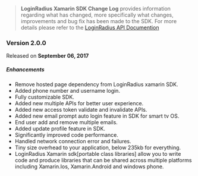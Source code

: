 > **LoginRadius Xamarin SDK Change Log** provides information regarding what has changed, more specifically what changes, improvements and bug fix has been made to the SDK. For more details please refer to the [LoginRadius API Documention](https://docs.loginradius.com/api/v2/mobile-libraries/xamarin-library)


### Version 2.0.0
Released on **September 06,  2017**

##### Enhancements

  - Remove hosted page dependency from LoginRadius xamarin SDK.
  - Added phone number and username login.
  - Fully customizable SDK.
  - Added new multiple APIs for better user experience.
  - Added new access token validate and invalidate APIs.
  - Added new email prompt auto login feature in SDK for smart tv OS.
  - End user add and remove multiple emails.
  - Added update profile feature in SDK.
  - Significantly improved code performance.
  - Handled network connection error and failures.
  - Tiny size overhead to your application, below 235kb for everything.
  - LoginRadius Xamarin sdk[portable class libraries] allow you to write code and produce libraries that can be shared across multiple platforms including Xamarin.Ios, Xamarin.Android and windows phone.